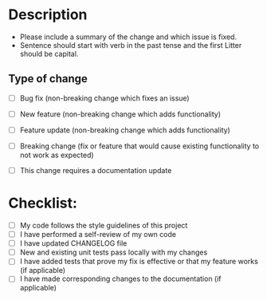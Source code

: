 # Description

* Please include a summary of the change and which issue is fixed.
* Sentence should start with verb in the past tense and the first Litter should be capital.


## Type of change

- [ ] Bug fix (non-breaking change which fixes an issue)
- [ ] New feature (non-breaking change which adds functionality)
- [ ] Feature update (non-breaking change which adds functionality)
- [ ] Breaking change (fix or feature that would cause existing functionality to not work as expected)
- [ ] This change requires a documentation update


# Checklist:

- [ ] My code follows the style guidelines of this project
- [ ] I have performed a self-review of my own code
- [ ] I have updated CHANGELOG file
- [ ] New and existing unit tests pass locally with my changes
- [ ] I have added tests that prove my fix is effective or that my feature works (if applicable)
- [ ] I have made corresponding changes to the documentation (if applicable)
